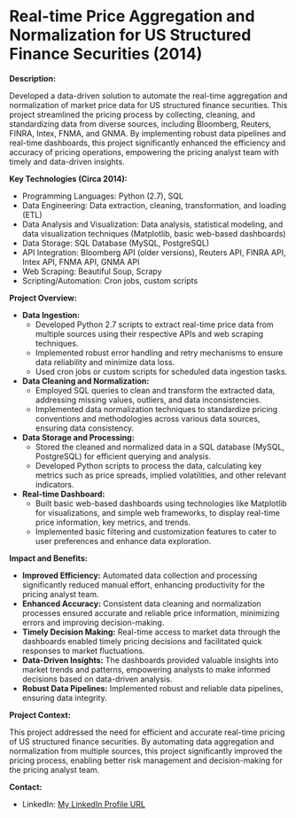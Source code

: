 # Real-time Price Aggregation and Normalization for US Structured Finance Securities (2014)

**Description:**

Developed a data-driven solution to automate the real-time aggregation and normalization of market price data for US structured finance securities. This project streamlined the pricing process by collecting, cleaning, and standardizing data from diverse sources, including Bloomberg, Reuters, FINRA, Intex, FNMA, and GNMA. By implementing robust data pipelines and real-time dashboards, this project significantly enhanced the efficiency and accuracy of pricing operations, empowering the pricing analyst team with timely and data-driven insights.

**Key Technologies (Circa 2014):**

* Programming Languages: Python (2.7), SQL
* Data Engineering: Data extraction, cleaning, transformation, and loading (ETL)
* Data Analysis and Visualization: Data analysis, statistical modeling, and data visualization techniques (Matplotlib, basic web-based dashboards)
* Data Storage: SQL Database (MySQL, PostgreSQL)
* API Integration: Bloomberg API (older versions), Reuters API, FINRA API, Intex API, FNMA API, GNMA API
* Web Scraping: Beautiful Soup, Scrapy
* Scripting/Automation: Cron jobs, custom scripts

**Project Overview:**

* **Data Ingestion:**
    * Developed Python 2.7 scripts to extract real-time price data from multiple sources using their respective APIs and web scraping techniques.
    * Implemented robust error handling and retry mechanisms to ensure data reliability and minimize data loss.
    * Used cron jobs or custom scripts for scheduled data ingestion tasks.
* **Data Cleaning and Normalization:**
    * Employed SQL queries to clean and transform the extracted data, addressing missing values, outliers, and data inconsistencies.
    * Implemented data normalization techniques to standardize pricing conventions and methodologies across various data sources, ensuring data consistency.
* **Data Storage and Processing:**
    * Stored the cleaned and normalized data in a SQL database (MySQL, PostgreSQL) for efficient querying and analysis.
    * Developed Python scripts to process the data, calculating key metrics such as price spreads, implied volatilities, and other relevant indicators.
* **Real-time Dashboard:**
    * Built basic web-based dashboards using technologies like Matplotlib for visualizations, and simple web frameworks, to display real-time price information, key metrics, and trends.
    * Implemented basic filtering and customization features to cater to user preferences and enhance data exploration.

**Impact and Benefits:**

* **Improved Efficiency:** Automated data collection and processing significantly reduced manual effort, enhancing productivity for the pricing analyst team.
* **Enhanced Accuracy:** Consistent data cleaning and normalization processes ensured accurate and reliable price information, minimizing errors and improving decision-making.
* **Timely Decision Making:** Real-time access to market data through the dashboards enabled timely pricing decisions and facilitated quick responses to market fluctuations.
* **Data-Driven Insights:** The dashboards provided valuable insights into market trends and patterns, empowering analysts to make informed decisions based on data-driven analysis.
* **Robust Data Pipelines:** Implemented robust and reliable data pipelines, ensuring data integrity.

**Project Context:**

This project addressed the need for efficient and accurate real-time pricing of US structured finance securities. By automating data aggregation and normalization from multiple sources, this project significantly improved the pricing process, enabling better risk management and decision-making for the pricing analyst team.

**Contact:**

* LinkedIn: [My LinkedIn Profile URL](https://www.linkedin.com/in/kamalakarpeta/)
